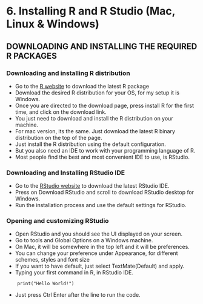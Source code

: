 # 6. Installing R and R Studio (Mac, Linux & Windows)

## DOWNLOADING AND INSTALLING THE REQUIRED R PACKAGES

### Downloading and installing R distribution
* Go to the [R website](https://cran.r-project.org) to download the latest R package
* Download the desired R distribution for your OS, for my setup it is Windows.
* Once you are directed to the download page, press install R for the first time, and click on the download link.
* You just need to download and install the R distribution on your machine.
* For mac version, its the same. Just download the latest R binary distribution on the top of the page.
* Just install the R distribution using the default configuration.
* But you also need an IDE to work with your programming language of R.
* Most people find the best and most convenient IDE to use, is RStudio.

### Downloading and Installing RStudio IDE
* Go to the [RStudio website](https://www.rstudio.com) to download the latest RStudio IDE.
* Press on Download RStudio and scroll to download RStudio desktop for Windows.
* Run the installation process and use the default settings for RStudio.

### Opening and customizing RStudio
* Open RStudio and you should see the UI displayed on your screen.
* Go to tools and Global Options on a Windows machine.
* On Mac, it will be somewhere in the top left and it will be preferences.
* You can change your preference under Appearance, for different schemes, styles and font size
* If you want to have default, just select TextMate(Default) and apply.
* Typing your first command in R, in RStudio IDE.
```
	print("Hello World!")
```
* Just press Ctrl Enter after the line to run the code.